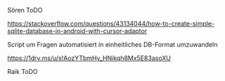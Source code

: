 Sören ToDO

https://stackoverflow.com/questions/43134044/how-to-create-simple-sqlite-database-in-android-with-cursor-adaptor

Script um Fragen automatisiert in einheitliches DB-Format umzuwandeln

https://1drv.ms/u/s!AozYTbmHy_HNikqh8Mx5E83asoXU

Raik ToDO
